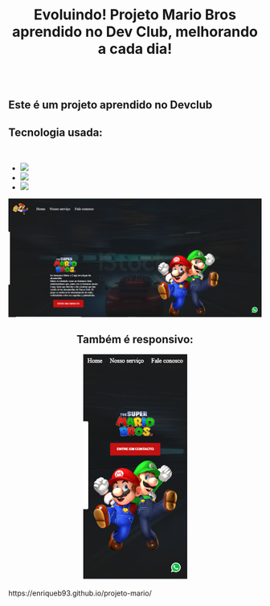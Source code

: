 <h1 align=center >Evoluindo! Projeto Mario Bros aprendido no Dev Club, melhorando a cada dia!</h1>
<br>
<br>
<h2> Este é um projeto aprendido no Devclub</h2>

<h2>Tecnologia usada:</h2>
<br>
<ul>
  <li><img src="https://img.shields.io/badge/HTML5-E34F26?style=for-the-badge&logo=html5&logoColor=white"></li>
  <li><img src="https://img.shields.io/badge/CSS3-1572B6?style=for-the-badge&logo=css3&logoColor=white"></li>
   <li><img src="https://img.shields.io/badge/Java-ED8B00?style=for-the-badge&logo=openjdk&logoColor=white">
 </li>
</ul>
<img src="https://github.com/EnriqueB93/projeto-mario/blob/master/img/projeto%20mario.png?raw=true">
<br>
<h2 align=center >Também é responsivo:</h2>

<p align="center">
 <img src="https://github.com/EnriqueB93/projeto-mario/blob/master/img/projeto%20mario%20resposibidade.png?raw=true">
</p>
<a>https://enriqueb93.github.io/projeto-mario/</a>

